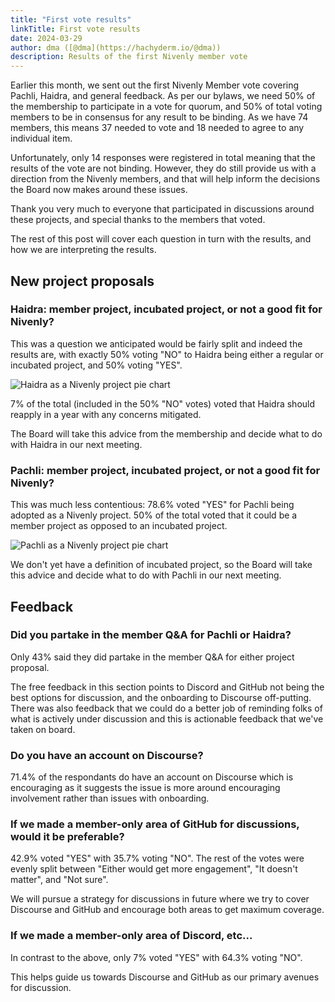 ```yaml
---
title: "First vote results"
linkTitle: First vote results
date: 2024-03-29
author: dma ([@dma](https://hachyderm.io/@dma))
description: Results of the first Nivenly member vote
---
```


Earlier this month, we sent out the first Nivenly Member vote covering Pachli, 
Haidra, and general feedback.  As per our bylaws, we need 50% of the membership
to participate in a vote for quorum, and 50% of total voting members to be in
consensus for any result to be binding.  As we have 74 members, this means 37
needed to vote and 18 needed to agree to any individual item.

Unfortunately, only 14 responses were registered in total meaning that the 
results of the vote are not binding.  However, they do still provide us with a
direction from the Nivenly members, and that will help inform the decisions the
Board now makes around these issues.

Thank you very much to everyone that participated in discussions around these 
projects, and special thanks to the members that voted.

The rest of this post will cover each question in turn with the results, and 
how we are interpreting the results.

## New project proposals

### Haidra: member project, incubated project, or not a good fit for Nivenly?

This was a question we anticipated would be fairly split and indeed the results
are, with exactly 50% voting "NO" to Haidra being either a regular or incubated
project, and 50% voting "YES".

![Haidra as a Nivenly project pie chart](/blog/2024/assets/haidra-as-a-nivenly-project.png)

7% of the total (included in the 50% "NO" votes) voted that Haidra should 
reapply in a year with any concerns mitigated.

The Board will take this advice from the membership and decide what to do with
Haidra in our next meeting.

### Pachli: member project, incubated project, or not a good fit for Nivenly?

This was much less contentious: 78.6% voted "YES" for Pachli being adopted 
as a Nivenly project.  50% of the total voted that it could be a member project 
as opposed to an incubated project.

![Pachli as a Nivenly project pie chart](/blog/2024/assets/pachli-as-a-nivenly-project.png)

We don't yet have a definition of incubated project, so the Board will take 
this advice and decide what to do with Pachli in our next meeting.

## Feedback

### Did you partake in the member Q&A for Pachli or Haidra?

Only 43% said they did partake in the member Q&A for either project proposal.

The free feedback in this section points to Discord and GitHub not being the 
best options for discussion, and the onboarding to Discourse off-putting.  There
was also feedback that we could do a better job of reminding folks of what is 
actively under discussion and this is actionable feedback that we've taken on 
board.

### Do you have an account on Discourse?

71.4% of the respondants do have an account on Discourse which is encouraging 
as it suggests the issue is more around encouraging involvement rather than 
issues with onboarding.

### If we made a member-only area of GitHub for discussions, would it be preferable?

42.9% voted "YES" with 35.7% voting "NO".  The rest of the votes were evenly 
split between "Either would get more engagement", "It doesn't matter", and "Not 
sure".

We will pursue a strategy for discussions in future where we try to cover 
Discourse and GitHub and encourage both areas to get maximum coverage.

### If we made a member-only area of Discord, etc...

In contrast to the above, only 7% voted "YES" with 64.3% voting "NO".

This helps guide us towards Discourse and GitHub as our primary avenues for 
discussion.